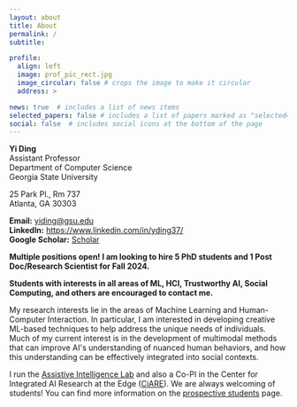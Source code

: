```yaml
---
layout: about
title: About
permalink: /
subtitle: 

profile:
  align: left
  image: prof_pic_rect.jpg
  image_circular: false # crops the image to make it circular
  address: >

news: true  # includes a list of news items
selected_papers: false # includes a list of papers marked as "selected={true}"
social: false  # includes social icons at the bottom of the page
---
```



**Yi Ding** \
Assistant Professor \
Department of Computer Science \
Georgia State University <br />

25 Park Pl., Rm 737 \
Atlanta, GA 30303 <br />

**Email:** <a href="mailto:yiding@gsu.edu">yiding@gsu.edu</a> \
**LinkedIn:** <a href="https://www.linkedin.com/in/yding37/">https://www.linkedin.com/in/yding37/</a> \
**Google Scholar:** <a href="https://scholar.google.com/citations?user=SmPIO90AAAAJ&hl=en">Scholar</a>

**Multiple positions open! I am looking to hire 5 PhD students and 1 Post Doc/Research Scientist for Fall 2024.**

**Students with interests in all areas of ML, HCI, Trustworthy AI, Social Computing, and others are encouraged to contact me.**

My research interests lie in the areas of Machine Learning and Human-Computer Interaction. In particular,
I am interested in developing creative ML-based techniques to help address the unique needs of individuals. 
Much of my current interest is in the development of multimodal methods that can 
improve AI's understanding of nuanced human behaviors, and how this understanding can be effectively integrated into social contexts.

I run the [Assistive Intelligence Lab](/lab) and also a Co-PI in the Center for Integrated AI Research at the Edge (<a href="https://titan.cs.gsu.edu/~ciare/">CiARE</a>). We are always welcoming of students! You can find more information on the [prospective students](/students) page. 



